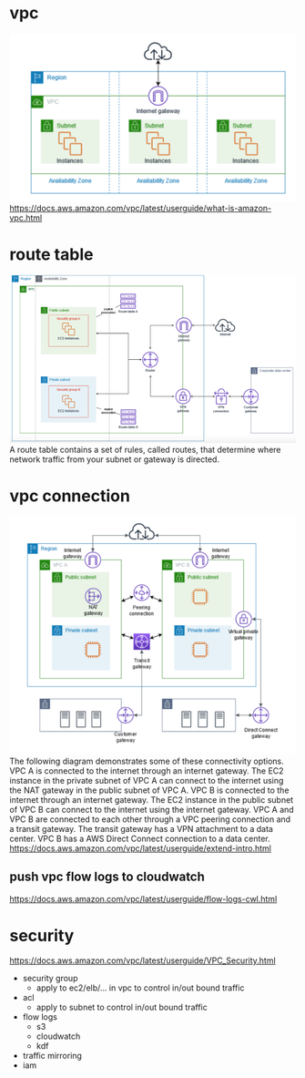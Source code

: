 # vpc
![img_1.png](img_1.png)
https://docs.aws.amazon.com/vpc/latest/userguide/what-is-amazon-vpc.html

# route table
![img_2.png](img_2.png)
A route table contains a set of rules, called routes, that determine where network traffic from your subnet or gateway is directed.

# vpc connection
![img.png](img.png)
The following diagram demonstrates some of these connectivity options. VPC A is connected to the internet through an internet gateway. The EC2 instance in the private subnet of VPC A can connect to the internet using the NAT gateway in the public subnet of VPC A. VPC B is connected to the internet through an internet gateway. The EC2 instance in the public subnet of VPC B can connect to the internet using the internet gateway. VPC A and VPC B are connected to each other through a VPC peering connection and a transit gateway. The transit gateway has a VPN attachment to a data center. VPC B has a AWS Direct Connect connection to a data center.
https://docs.aws.amazon.com/vpc/latest/userguide/extend-intro.html

## push vpc flow logs to cloudwatch
https://docs.aws.amazon.com/vpc/latest/userguide/flow-logs-cwl.html

# security
https://docs.aws.amazon.com/vpc/latest/userguide/VPC_Security.html
* security group
  * apply to ec2/elb/... in vpc to control in/out bound traffic
* acl
  * apply to subnet to control in/out bound traffic
* flow logs
  * s3
  * cloudwatch
  * kdf
* traffic mirroring
* iam


